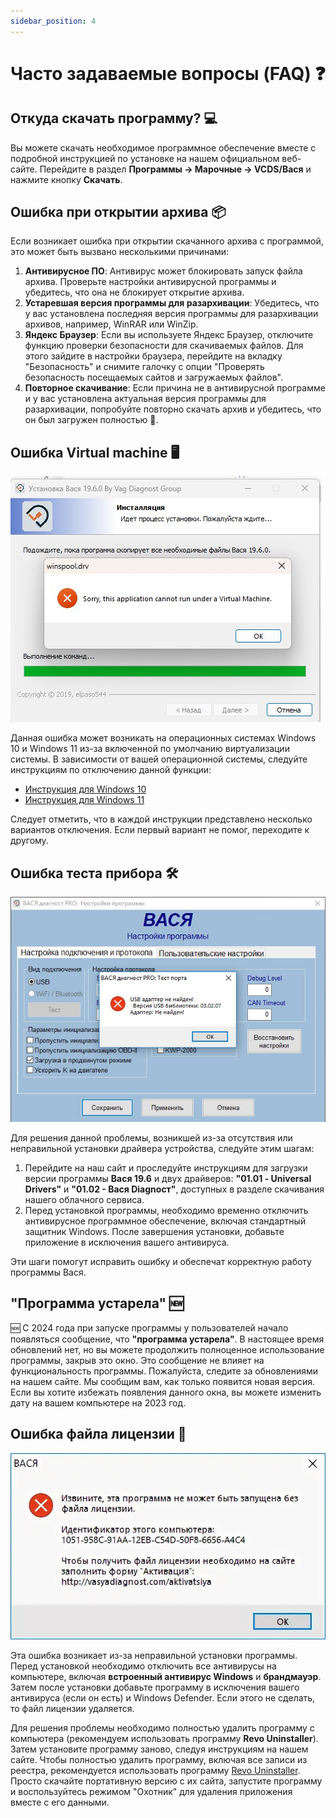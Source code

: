 ```yaml
---
sidebar_position: 4
---
```


# Часто задаваемые вопросы (FAQ) ❓

## Откуда скачать программу? 💻

Вы можете скачать необходимое программное обеспечение вместе с подробной инструкцией по установке на нашем официальном веб-сайте. Перейдите в раздел **Программы -> Марочные -> VCDS/Вася** и нажмите кнопку **Скачать**.

## Ошибка при открытии архива 📦

Если возникает ошибка при открытии скачанного архива с программой, это может быть вызвано несколькими причинами:

1. **Антивирусное ПО**: Антивирус может блокировать запуск файла архива. Проверьте настройки антивирусной программы и убедитесь, что она не блокирует открытие архива.
2. **Устаревшая версия программы для разархивации**: Убедитесь, что у вас установлена последняя версия программы для разархивации архивов, например, WinRAR или WinZip.
3. **Яндекс Браузер**: Если вы используете Яндекс Браузер, отключите функцию проверки безопасности для скачиваемых файлов. Для этого зайдите в настройки браузера, перейдите на вкладку "Безопасность" и снимите галочку с опции "Проверять безопасность посещаемых сайтов и загружаемых файлов".
4. **Повторное скачивание**: Если причина не в антивирусной программе и у вас установлена актуальная версия программы для разархивации, попробуйте повторно скачать архив и убедитесь, что он был загружен полностью 🔄.

## Ошибка Virtual machine 🖥️

![Ошибка Virtual machine](./img/faq/virtual-machine.jpeg)

Данная ошибка может возникать на операционных системах Windows 10 и Windows 11 из-за включенной по умолчанию виртуализации системы. В зависимости от вашей операционной системы, следуйте инструкциям по отключению данной функции:

- [Инструкция для Windows 10](https://lumpics.ru/how-to-disable-hyper-v-in-windows-10/)
- [Инструкция для Windows 11](https://lumpics.ru/how-disable-hyper-v-in-windows-11)

Следует отметить, что в каждой инструкции представлено несколько вариантов отключения. Если первый вариант не помог, переходите к другому.

## Ошибка теста прибора 🛠️

![Ошибка теста прибора](./img/faq/adapter-ne-naiden.jpeg)

Для решения данной проблемы, возникшей из-за отсутствия или неправильной установки драйвера устройства, следуйте этим шагам:
1. Перейдите на наш сайт и проследуйте инструкциям для загрузки версии программы **Вася 19.6** и двух драйверов: **"01.01 - Universal Drivers"** и **"01.02 - Вася Diagnoст"**, доступных в разделе скачивания нашего облачного сервиса.
2. Перед установкой программы, необходимо временно отключить антивирусное программное обеспечение, включая стандартный защитник Windows. После завершения установки, добавьте приложение в исключения вашего антивируса.

Эти шаги помогут исправить ошибку и обеспечат корректную работу программы Вася.

## "Программа устарела" 🆕

🆕 С 2024 года при запуске программы у пользователей начало появляться сообщение, что **"программа устарела"**. В настоящее время обновлений нет, но вы можете продолжить полноценное использование программы, закрыв это окно. Это сообщение не влияет на функциональность программы. Пожалуйста, следите за обновлениями на нашем сайте. Мы сообщим вам, как только появится новая версия. Если вы хотите избежать появления данного окна, вы можете изменить дату на вашем компьютере на 2023 год.

## Ошибка файла лицензии 🔐

![Ошибка файла лицензии](./img/faq/licence.png)

Эта ошибка возникает из-за неправильной установки программы. Перед установкой необходимо отключить все антивирусы на компьютере, включая **встроенный антивирус Windows** и **брандмауэр**. Затем после установки добавьте программу в исключения вашего антивируса (если он есть) и Windows Defender. Если этого не сделать, то файл лицензии удаляется.

Для решения проблемы необходимо полностью удалить программу с компьютера (рекомендуем использовать программу **Revo Uninstaller**). Затем установите программу заново, следуя инструкциям на нашем сайте. Чтобы полностью удалить программу, включая все записи из реестра, рекомендуется использовать программу [Revo Uninstaller](https://www.revouninstaller.com). Просто скачайте портативную версию с их сайта, запустите программу и воспользуйтесь режимом "Охотник" для удаления приложения вместе с его данными.
